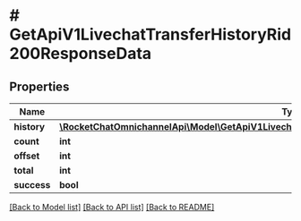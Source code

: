 # # GetApiV1LivechatTransferHistoryRid200ResponseData

## Properties

Name | Type | Description | Notes
------------ | ------------- | ------------- | -------------
**history** | [**\RocketChatOmnichannelApi\Model\GetApiV1LivechatTransferHistoryRid200ResponseDataHistoryInner[]**](GetApiV1LivechatTransferHistoryRid200ResponseDataHistoryInner.md) |  | [optional]
**count** | **int** |  | [optional]
**offset** | **int** |  | [optional]
**total** | **int** |  | [optional]
**success** | **bool** |  | [optional]

[[Back to Model list]](../../README.md#models) [[Back to API list]](../../README.md#endpoints) [[Back to README]](../../README.md)
